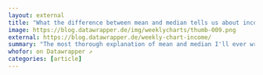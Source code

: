 ```yaml
---
layout: external
title: "What the difference between mean and median tells us about income inequality"
image: https://blog.datawrapper.de/img/weeklycharts/thumb-009.png
external: https://blog.datawrapper.de/weekly-chart-income/
summary: "The most thorough explanation of mean and median I'll ever write in my life."
whofor: on Datawrapper ↗
categories: [article]
---
```

